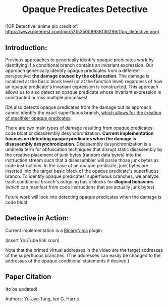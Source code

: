 # <p align='center'> Opaque Predicates Detective </p>

![OP Detective: anime pic credit of: https://www.pinterest.com/pin/571535008936136299/](op_detective.png)

## Introduction: 
Previous approaches to generically identify opaque predicates work by identifying if a conditional branch contains an invariant expression. Our approach generically identify opaque predicates from a different perspective: __the damage caused by the obfuscation__. The damage is localized at the basic block level (or at the function level) regardless of how an opaque predicate's invariant expression is constructed. This approach allows us to also detect an opaque predicate whose invariant expression is constructed across multiple processes! 

IDA also detects opaque predicates from the damage but its approach cannot identify the exact superfluous branch, [which allows for the creation of stealthier opaque predicates](https://github.com/yellowbyte/analysis-of-anti-analysis/blob/develop/research/the_return_of_disassembly_desynchronization/the_return_of_disassembly_desynchronization.md).

There are two main types of damage resulting from opaque predicates: code bloat or disassembly desynchronization. __Current implementation focuses on detecting opaque predicates when the damage is disassembly desynchronization__. Disassembly desynchronization is a umbrella term for obfuscation techniques that disrupt static disassembly by the creative placement of junk bytes (random data bytes) into the instruction stream such that a disassembler will parse those junk bytes as code instructions. In the case of an opaque predicate, junk bytes are inserted into the target basic block of the opaque predicate's superfluous branch. To identify opaque predicates' superfluous branches, we analyze each conditional branch's outgoing basic blocks for __illogical behaviors__ (which can manifest from code instructions that are actually junk bytes).

Future work will look into detecting opaque predicates when the damage is code bloat.

## Detective in Action:
Current implementation is a [BinaryNinja](https://binary.ninja) plugin.

(insert YouTube link soon)

Note that the printed virtual addresses in the video are the target addresses of the superfluous branches. (The addresses can easily be changed to the addresses of the opaque conditional statements if desired.)

## Paper Citation

(to be updated)

Authors: Yu-Jye Tung, Ian G. Harris
